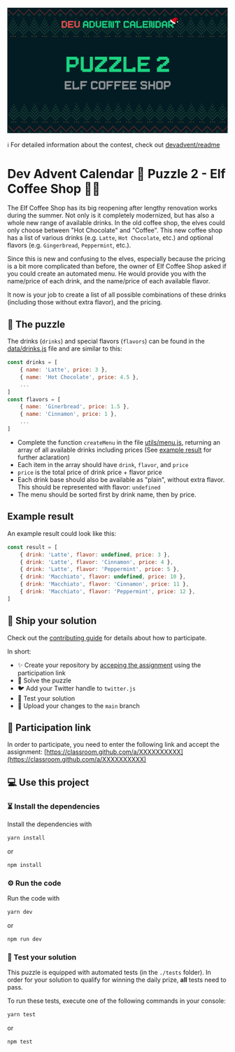 ![](README.cover.jpg)

ℹ️ For detailed information about the contest, check out [devadvent/readme](https://github.com/devadvent/readme/)

# Dev Advent Calendar 🎅 Puzzle 2 - Elf Coffee Shop 🧝🥤

The Elf Coffee Shop has its big reopening after lengthy renovation works during the summer. Not only is it completely modernized, but has also a whole new range of available drinks.
In the old coffee shop, the elves could only choose between "Hot Chocolate" and "Coffee". This new coffee shop has a list of various drinks (e.g. `Latte`, `Hot Chocolate`, etc.) and optional flavors (e.g. `Gingerbread`, `Peppermint`, etc.).

Since this is new and confusing to the elves, especially because the pricing is a bit more complicated than before, the owner of Elf Coffee Shop asked if you could create an automated menu.
He would provide you with the name/price of each drink, and the name/price of each available flavor.

It now is your job to create a list of all possible combinations of these drinks (including those without extra flavor), and the pricing.

## 🧩 The puzzle

The drinks (`drinks`) and special flavors (`flavors`) can be found in the [data/drinks.js](data/drinks.js) file and are similar to this:

```javascript
const drinks = [
    { name: 'Latte', price: 3 },
    { name: 'Hot Chocolate', price: 4.5 },
    ...
]
const flavors = [
    { name: 'Ginerbread', price: 1.5 },
    { name: 'Cinnamon', price: 1 },
    ...
]
```

-   Complete the function `createMenu` in the file [utils/menu.js](utils/menu.js), returning an array of all available drinks including prices (See [example result](#example-result) for further aclaration)
-   Each item in the array should have `drink`, `flavor`, and `price`
-   `price` is the total price of drink price + flavor price
-   Each drink base should also be available as "plain", without extra flavor. This should be represented with flavor: `undefined`
-   The menu should be sorted first by drink name, then by price.

## Example result

An example result could look like this:

```javascript
const result = [
    { drink: 'Latte', flavor: undefined, price: 3 },
    { drink: 'Latte', flavor: 'Cinnamon', price: 4 },
    { drink: 'Latte', flavor: 'Peppermint', price: 5 },
    { drink: 'Macchiato', flavor: undefined, price: 10 },
    { drink: 'Macchiato', flavor: 'Cinnamon', price: 11 },
    { drink: 'Macchiato', flavor: 'Peppermint', price: 12 },
]
```

## 🚢 Ship your solution

Check out the [contributing guide](https://github.com/devadvent/readme/blob/main/CONTRIBUTING.md) for details about how to participate.

In short:

-   ✨ Create your repository by [acceping the assignment](https://classroom.github.com/a/XXXXXXXXXX) using the participation link
-   🧩 Solve the puzzle
-   🐦 Add your Twitter handle to `twitter.js`
-   🤖 Test your solution
-   🚀 Upload your changes to the `main` branch

## 🔗 Participation link

In order to participate, you need to enter the following link and accept the assignment:
[https://classroom.github.com/a/XXXXXXXXXX](https://classroom.github.com/a/XXXXXXXXXX)

## 💻 Use this project

### ⏳ Install the dependencies

Install the dependencies with

```bash
yarn install
```

or

```bash
npm install
```

### ⚙️ Run the code

Run the code with

```bash
yarn dev
```

or

```bash
npm run dev
```

### 🤖 Test your solution

This puzzle is equipped with automated tests (in the `./tests` folder). In order for your solution to qualify for winning the daily prize, **all** tests need to pass.

To run these tests, execute one of the following commands in your console:

```bash
yarn test
```

or

```bash
npm test
```
